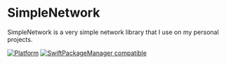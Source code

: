 # SimpleNetwork

SimpleNetwork is a very simple network library that I use on my personal projects.

[![Platform](https://img.shields.io/cocoapods/p/SnapKit.svg?style=flat)](https://github.com/SnapKit/SnapKit)
[![SwiftPackageManager compatible](https://img.shields.io/badge/Swift_Package_Manager-compatible-green?style=flat)](https://github.com/Carthage/Carthage)